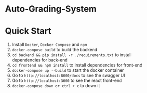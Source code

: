 # Auto-Grading-System

# Quick Start

1. Install `Docker`, `Docker Compose` and `npm`
1. `docker-compose build` to build the backend
1. `cd backend && pip install -r ./requirements.txt` to install dependencies for back-end
1. `cd frontend && npm install` to install dependencies for front-end
1. `docker-compose up --build` to start the docker container
1. Go to `http://localhost:8000/docs` to see the swagger UI
1. Go to `http://localhost:3000` to see the react front-end
1. `docker-compose down or ctrl + c` to down it
